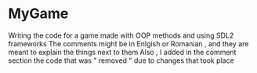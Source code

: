 # MyGame
Writing the code for a game made with OOP methods and using SDL2 frameworks
The comments might be in Enlgish or Romanian , and they are meant to explain the things next to them
Also , I added in the comment section the code that was " removed " due to changes that took place 
